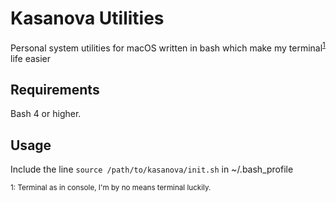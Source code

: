 # Kasanova Utilities

Personal system utilities for macOS written in bash which make my terminal<sup>[1](#note)</sup> life easier

## Requirements

Bash 4 or higher.

## Usage 

Include the line `source /path/to/kasanova/init.sh` in ~/.bash_profile

<sub><a name="note">1</a>: Terminal as in console, I'm by no means terminal luckily.</sub>